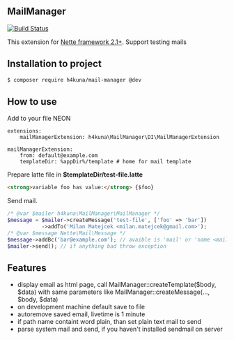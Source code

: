 MailManager
-----------
[![Build Status](https://travis-ci.org/h4kuna/mail-manager.svg?branch=master)](https://travis-ci.org/h4kuna/mail-manager)

This extension for [Nette framework 2.1+](http://nette.org/). Support testing mails

Installation to project
-----------------------
```sh
$ composer require h4kuna/mail-manager @dev
```

How to use
----------
Add to your file NEON
```
extensions:
    mailManagerExtension: h4kuna\MailManager\DI\MailManagerExtension

mailManagerExtension:
    from: default@example.com
    templateDir: %appDir%/template # home for mail template
```

Prepare latte file in **$templateDir/test-file.latte**
```html
<strong>variable foo has value:</strong> {$foo}
```

Send mail.
```php
/* @var $mailer h4kuna\MailManager\MailManager */
$message = $mailer->createMessage('test-file', ['foo' => 'bar'])
           ->addTo('Milan Matejcek <milan.matejcek@gmail.com>');
/* @var $message Nette\Mail\Message */
$message->addBc('bar@example.com'); // avaible is 'mail' or 'name <mail>'
$mailer->send(); // if anything bad throw exception
```

Features
--------
- display email as html page, call MailManager::createTemplate($body, $data) with same parameters like MailManager::createMessage(..., $body, $data)
- on development machine default save to file
- autoremove saved email, livetime is 1 minute
- if path name containt word plain, than set plain text mail to send
- parse system mail and send, if you haven't installed sendmail on server

